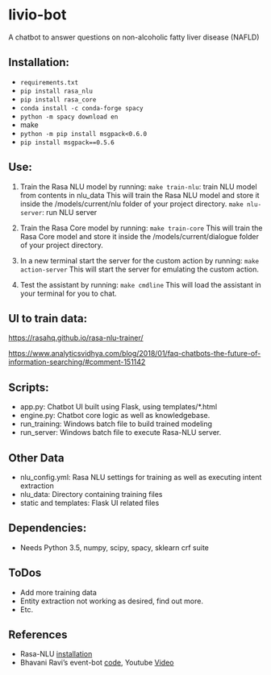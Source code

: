 # livio-bot
A chatbot to answer questions on non-alcoholic fatty liver disease (NAFLD)

## Installation:
- `requirements.txt`
- `pip install rasa_nlu`
- `pip install rasa_core`
- `conda install -c conda-forge spacy`
- `python -m spacy download en`
- make
- `python -m pip install msgpack<0.6.0`
- `pip install msgpack==0.5.6`

## Use:
1. Train the Rasa NLU model by running:
`make train-nlu`: train NLU model from contents in nlu_data
This will train the Rasa NLU model and store it inside the /models/current/nlu folder of your project directory.
`make nlu-server`: run NLU server

2. Train the Rasa Core model by running:
`make train-core`
This will train the Rasa Core model and store it inside the /models/current/dialogue folder of your project directory.

3. In a new terminal start the server for the custom action by running:
`make action-server`
This will start the server for emulating the custom action.

4. Test the assistant by running:
`make cmdline`
This will load the assistant in your terminal for you to chat.

## UI to train data:
https://rasahq.github.io/rasa-nlu-trainer/

https://www.analyticsvidhya.com/blog/2018/01/faq-chatbots-the-future-of-information-searching/#comment-151142

## Scripts:
* app.py: Chatbot UI built using Flask, using templates/*.html
* engine.py: Chatbot core logic as well as knowledgebase.
* run_training: Windows batch file to build trained modeling
* run_server: Windows batch file to execute Rasa-NLU server.

## Other Data
* nlu_config.yml: Rasa NLU settings for training as well as executing intent extraction
* nlu_data: Directory containing training files
* static and templates: Flask UI related files

## Dependencies:
* Needs Python 3.5, numpy, scipy, spacy, sklearn crf suite

## ToDos
* Add more training data
* Entity extraction not working as desired, find out more.
* Etc.

## References
* Rasa-NLU [installation](https://github.com/RasaHQ/rasa_nlu)
* Bhavani Ravi’s event-bot [code](https://github.com/bhavaniravi/rasa-site-bot), Youtube [Video](https://www.youtube.com/watch?v=ojuq0vBIA-g)
